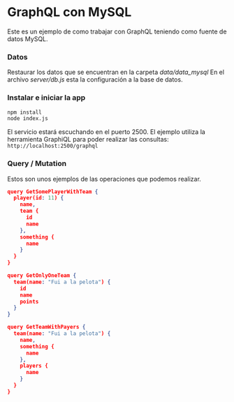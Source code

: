 # GraphQL con MySQL
Este es un ejemplo de como trabajar con GraphQL teniendo como fuente de datos MySQL.

### Datos
Restaurar los datos que se encuentran en la carpeta *data/data_mysql*
En el archivo *server/db.js* esta la configuración a la base de datos.

### Instalar e iniciar la app
```sh
npm install
node index.js
```

El servicio estará escuchando en el puerto 2500. El ejemplo utiliza la herramienta GraphiQL para poder realizar las consultas: ```http://localhost:2500/graphql```

### Query / Mutation
Estos son unos ejemplos de las operaciones que podemos realizar.
```json
query GetSomePlayerWithTeam {
  player(id: 11) {
    name,
    team {
      id
      name
    },
    something {
      name
    }
  }
}

query GetOnlyOneTeam {
  team(name: "Fui a la pelota") {
    id
    name
    points
  }    
}

query GetTeamWithPayers {
  team(name: "Fui a la pelota") {
    name,
    something {
      name
    },
    players {
      name
    }
  }
}

```
